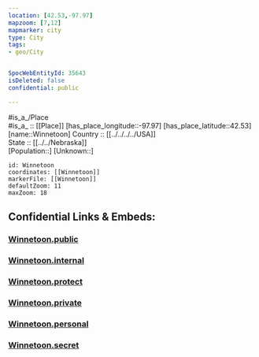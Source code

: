 ```yaml
---
location: [42.53,-97.97] 
mapzoom: [7,12] 
mapmarker: city 
type: City
tags:
- geo/City


SpocWebEntityId: 35643
isDeleted: false
confidential: public

---
```

#is_a_/Place  
#is_a_ :: [[Place]] 
[has_place_longitude::-97.97] 
[has_place_latitude::42.53] 
[name::Winnetoon] 
Country :: [[../../../../USA]]  
State :: [[../../Nebraska]]  
[Population::] 
[Unknown::] 


```leaflet
id: Winnetoon
coordinates: [[Winnetoon]] 
markerFile: [[Winnetoon]] 
defaultZoom: 11 
maxZoom: 18
```


## Confidential Links & Embeds: 

### [Winnetoon.public](/_public/\Earth\Continent\America~North\USA\USA~Central\Nebraska\counties~Nebraska\Knox,County\cities~KnoxWinnetoon.public.md) 

### [Winnetoon.internal](/_internal/\Earth\Continent\America~North\USA\USA~Central\Nebraska\counties~Nebraska\Knox,County\cities~KnoxWinnetoon.internal.md) 

### [Winnetoon.protect](/_protect/\Earth\Continent\America~North\USA\USA~Central\Nebraska\counties~Nebraska\Knox,County\cities~KnoxWinnetoon.protect.md) 

### [Winnetoon.private](/_private/\Earth\Continent\America~North\USA\USA~Central\Nebraska\counties~Nebraska\Knox,County\cities~KnoxWinnetoon.private.md) 

### [Winnetoon.personal](/_personal/\Earth\Continent\America~North\USA\USA~Central\Nebraska\counties~Nebraska\Knox,County\cities~KnoxWinnetoon.personal.md) 

### [Winnetoon.secret](/_secret/\Earth\Continent\America~North\USA\USA~Central\Nebraska\counties~Nebraska\Knox,County\cities~KnoxWinnetoon.secret.md)

